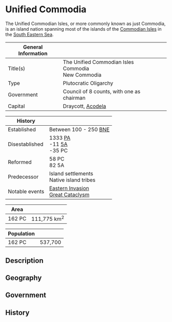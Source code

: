 # Unified Commodia

The Unified Commodian Isles, or more commonly known as just Commodia, is an island nation spanning most of the islands of the [Commodian Isles](../../Locations/Land/commodian_isles.md) in the [South Eastern Sea](TODO).

| General Information | |
| - | - |
| Title(s) | The Unified Commodian Isles<br>Commodia<br>New Commodia |
| Type | Plutocratic Oligarchy |
| Government | Council of 8 counts, with one as chairman |
| Capital | Draycott, [Acodela](../../Locations/Land/commodian_isles.md#geography) |

| History | |
| - | - |
| Established | Between 100 - 250 [BNE](../../Locations/Land/commodian_isles.md#history) |
| Disestablished | 1333 [PA](../../Events/timeline.md)<br>-11 [5A](../../Events/timeline.md#5th---age-of-the-kings)<br>-35 PC|
| Reformed | 58 PC<br>82 5A |
| Predecessor | Island settlements<br>Native island tribes |
| Notable events | [Eastern Invasion](TODO)<br>[Great Cataclysm](../../Events/great_cataclysm.md) |

| Area | |
| - | - |
| 162 PC | 111,775 km<sup>2</sup> |

| Population | |
| - | - |
| 162 PC | 537,700 |

## Description

## Geography

## Government

## History